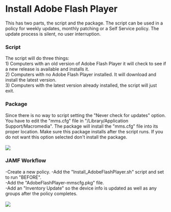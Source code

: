 <h1>Install Adobe Flash Player</h1>

This has two parts, the script and the package.  The script can be used in a policy for weekly updates, monthly patching or a Self Service policy.  The update process is silent, no user interruption.

<h3>Script</h3>
The script will do three things:<br>
1) Computers with an old version of Adobe Flash Player it will check to see if a new release is available and installs it.<br>
2) Computers with no Adobe Flash Player installed.  It will download and install the latest version.<br>
3) Computers with the latest version already installed, the script will just exit.<br>

<h3>Package</h3>
Since there is no way to script setting the "Never check for updates" option.  You have to edit the "mms.cfg" file in "/Library/Application Support/Macromedia".  The package will install the "mms.cfg" file into its proper location.  Make sure this package installs after the script runs.  If you do not want this option selected don't install the package.<br><br>
<img src="https://github.com/stuutz/JAMF-Scripts/blob/master/Install_AdobeFlashPlayer/mms-cfg_file_contents.png">

<h3>JAMF Workflow</h3>
-Create a new policy.  
-Add the "Install_AdobeFlashPlayer.sh" script and set to run "BEFORE".<br>
-Add the "AdobeFlashPlayer-mmscfg.pkg" file.<br>
-Add an "Inventory Update" so the device info is updated as well as any groups after the policy completes.<br><br>
<img src="https://github.com/stuutz/JAMF-Scripts/blob/master/Install_AdobeFlashPlayer/AdobeFlashPlayer_JAMF_Workflow.png">
